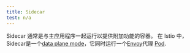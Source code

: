 ```yaml
---
title: Sidecar
test: n/a
---
```


Sidecar 通常是与主应用程序一起运行以提供附加功能的容器。
在 Istio 中，Sidecar是一个[data plane mode](/zh/docs/reference/glossary/#data-plane-mode)，它同时运行一个[Envoy](/zh/Docs/Reference/Glossary/#envoy)代理 [Pod](/zh/docs/Reference/glossary/#pod).